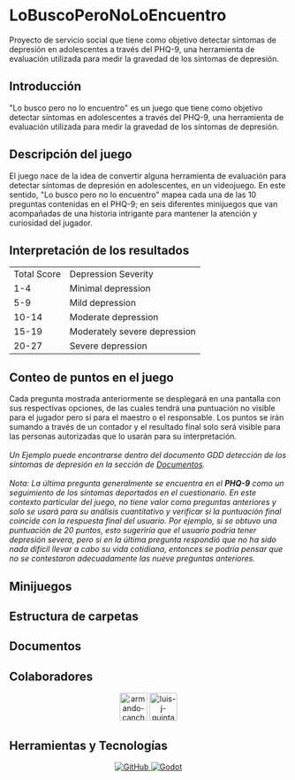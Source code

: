 # LoBuscoPeroNoLoEncuentro
Proyecto de servicio social que tiene como objetivo detectar síntomas de depresión en adolescentes a través del PHQ-9, una herramienta de evaluación utilizada para medir la gravedad de los síntomas de depresión.
## Introducción
"Lo busco pero no lo encuentro" es un juego que tiene como objetivo detectar síntomas en adolescentes a través del PHQ-9, una herramienta de evaluación utilizada para medir la gravedad de los síntomas de depresión.
## Descripción del juego
El juego nace de la idea de convertir alguna herramienta de evaluación para detectar síntomas de depresión en adolescentes, en un videojuego. En este sentido, "Lo busco pero no lo encuentro" mapea cada una de las 10 preguntas contenidas en el PHQ-9; en seis diferentes minijuegos que van acompañadas de una historia intrigante para mantener la atención y curiosidad del jugador.
## Interpretación de los resultados

<div align="center">
  <table width="100%">
    <tr>
      <td >Total Score</th>
      <td >Depression Severity</th>
    </tr>
    <tr>
      <td>1-4</td>
      <td>Minimal depression</td>
    </tr>
    <tr>
      <td>5-9</td>
      <td>Mild depression</td>
    </tr>
    <tr>
      <td>10-14</td>
      <td>Moderate depression</td>
    </tr>
    <tr>
      <td>15-19</td>
      <td>Moderately severe depression</td>
    </tr>
    <tr>
      <td>20-27</td>
      <td>Severe depression</td>
    </tr>
  </table>
</div>

## Conteo de puntos en el juego

Cada pregunta mostrada anteriormente se desplegará en una pantalla con sus respectivas opciones, de las cuales tendrá una puntuación no visible para el jugador pero sí para el maestro o el responsable.
Los puntos se irán sumando a través de un contador y el resultado final solo será visible para las personas autorizadas que lo usarán para su interpretación. <br><br>
_Un Ejemplo puede encontrarse dentro del documento GDD detección de los síntomas de depresión en la sección de [Documentos](#Documentos)._<br><br>
_Nota: La última pregunta generalmente se encuentra en el **PHQ-9** como un seguimiento de los síntomas deportados en el cuestionario. En este contexto particular del juego, no tiene valor como preguntas anteriores y solo se usará para su análisis cuantitativo y verificar si la puntuación final coincide con la respuesta final del usuario. Por ejemplo, si se obtuvo una puntuación de 20 puntos, esto sugeriría que el usuario podría tener depresión severa, pero si en la última pregunta respondió que no ha sido nada difícil llevar a cabo su vida cotidiana, entonces se podría pensar que no se contestaron adecuadamente las nueve preguntas anteriores._

## Minijuegos

## Estructura de carpetas

## Documentos

## Colaboradores

<div align="center">
  <a href="https://github.com/ArmandoCanche"><img src="https://avatars.githubusercontent.com/u/91635600?s=96&v=4" title="armando-canche" width="50" height="50" ></a>
  <a href="https://github.com/Luis-J-Quintana"><img src="https://avatars.githubusercontent.com/u/92699339?v=4" title="luis-j-quintana" width="50" height="50" ></a>
</div>


## Herramientas y Tecnologías

<div align="center">
  <a href="https://github.com">
    <img src="https://img.shields.io/badge/-GitHub-181717?logo=github&logoColor=white" alt="GitHub">
  </a>
  <a href="https://godotengine.org/">
    <img src="https://img.shields.io/badge/-Godot-478CBF?logo=godot-engine&logoColor=white" alt="Godot">
  </a>
</div>


